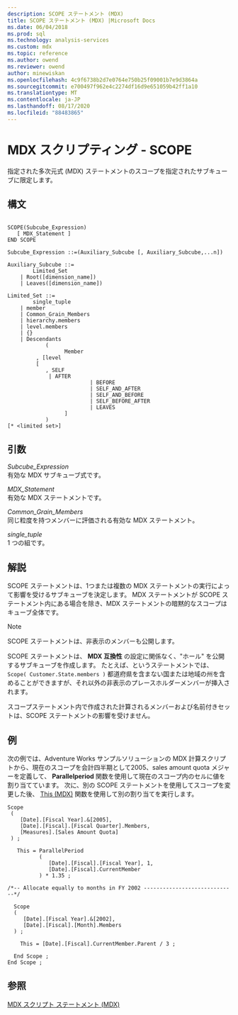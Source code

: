 ```yaml
---
description: SCOPE ステートメント (MDX)
title: SCOPE ステートメント (MDX) |Microsoft Docs
ms.date: 06/04/2018
ms.prod: sql
ms.technology: analysis-services
ms.custom: mdx
ms.topic: reference
ms.author: owend
ms.reviewer: owend
author: minewiskan
ms.openlocfilehash: 4c9f6738b2d7e0764e750b25f09001b7e9d3864a
ms.sourcegitcommit: e700497f962e4c2274df16d9e651059b42ff1a10
ms.translationtype: MT
ms.contentlocale: ja-JP
ms.lasthandoff: 08/17/2020
ms.locfileid: "88483865"
---
```

# <a name="mdx-scripting---scope"></a>MDX スクリプティング - SCOPE


  指定された多次元式 (MDX) ステートメントのスコープを指定されたサブキューブに限定します。  
  
## <a name="syntax"></a>構文  
  
```  
  
SCOPE(Subcube_Expression)   
   [ MDX_Statement ]  
END SCOPE  
  
Subcube_Expression ::=(Auxiliary_Subcube [, Auxiliary_Subcube,...n])  
  
Auxiliary_Subcube ::=   
        Limited_Set   
    | Root([dimension_name])   
    | Leaves([dimension_name])  
  
Limited_Set ::=   
        single_tuple   
    | member   
    | Common_Grain_Members   
    | hierarchy.members   
    | level.members   
    | {}   
    | Descendants  
            (  
                  Member  
         , [level  
         [  
            , SELF   
             | AFTER   
                          | BEFORE   
                          | SELF_AND_AFTER   
                          | SELF_AND_BEFORE   
                          | SELF_BEFORE_AFTER   
                          | LEAVES  
                  ]  
            )   
[* <limited set>]  
```  
  
## <a name="arguments"></a>引数  
 *Subcube_Expression*  
 有効な MDX サブキューブ式です。  
  
 *MDX_Statement*  
 有効な MDX ステートメントです。  
  
 *Common_Grain_Members*  
 同じ粒度を持つメンバーに評価される有効な MDX ステートメント。  
  
 *single_tuple*  
 1 つの組です。  
  
## <a name="remarks"></a>解説  
 SCOPE ステートメントは、1つまたは複数の MDX ステートメントの実行によって影響を受けるサブキューブを決定します。 MDX ステートメントが SCOPE ステートメント内にある場合を除き、MDX ステートメントの暗黙的なスコープはキューブ全体です。  
  
> [!NOTE]  
>  SCOPE ステートメントは、非表示のメンバーも公開します。  
  
 SCOPE ステートメントは、 **MDX 互換性** の設定に関係なく、"ホール" を公開するサブキューブを作成します。 たとえば、というステートメントでは、 `Scope( Customer.State.members )` 都道府県を含まない国または地域の州を含めることができますが、それ以外の非表示のプレースホルダーメンバーが挿入されます。  
  
 スコープステートメント内で作成された計算されるメンバーおよび名前付きセットは、SCOPE ステートメントの影響を受けません。  
  
## <a name="example"></a>例  
 次の例では、Adventure Works サンプルソリューションの MDX 計算スクリプトから、現在のスコープを会計四半期として2005、sales amount quota メジャーを定義して、 **Parallelperiod** 関数を使用して現在のスコープ内のセルに値を割り当てています。 次に、別の SCOPE ステートメントを使用してスコープを変更した後、 [This (MDX)](../mdx/this-mdx.md) 関数を使用して別の割り当てを実行します。  
  
```  
Scope   
 (   
    [Date].[Fiscal Year].&[2005],  
    [Date].[Fiscal].[Fiscal Quarter].Members,  
    [Measures].[Sales Amount Quota]  
 ) ;     
  
   This = ParallelPeriod                               
          (   
             [Date].[Fiscal].[Fiscal Year], 1,  
             [Date].[Fiscal].CurrentMember   
          ) * 1.35 ;  
  
/*-- Allocate equally to months in FY 2002 -----------------------------*/  
  
  Scope   
  (   
     [Date].[Fiscal Year].&[2002],  
     [Date].[Fiscal].[Month].Members   
  ) ;     
  
    This = [Date].[Fiscal].CurrentMember.Parent / 3 ;     
  
  End Scope ;     
End Scope ;     
```  
  
## <a name="see-also"></a>参照  
 [MDX スクリプト ステートメント &#40;MDX&#41;](../mdx/mdx-scripting-statements-mdx.md)  
  
  
